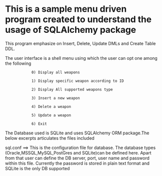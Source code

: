This is a sample menu driven program created to understand the usage of SQLAlchemy package
==========================================================================================
This program emphasize on Insert, Delete, Update DMLs and Create Table DDL.

The user interface is a shell menu using which the user can opt one among the following

                0) Display all weapons

                1) Display specific weapon according to ID

                2) Display All supported weapons type

                3) Insert a new weapon

                4) Delete a weapon

                5) Update a weapon

                6) Exit


The Database used is SQLite and uses SQLAlchemy ORM package.The below excerpts articulates the files included

sql.conf ==> This is the configuration file for database. The database types (Oracle,MSSQL,MySQL,PostGres and SQLite)can be defined
              here. Apart from that user can define the DB server, port, user name and password within this file. Currently the password 
              is stored in plain text format and SQLite is the only DB supported
